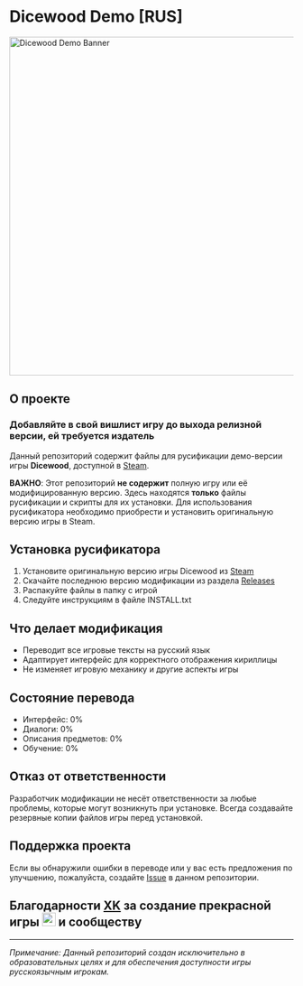 # Dicewood Demo [RUS]

<img src="https://shared.fastly.steamstatic.com/store_item_assets/steam/apps/3730820/d5c1ee4c0c036fac38f308de911f28b7adb95799/ss_d5c1ee4c0c036fac38f308de911f28b7adb95799.600x338.jpg?t=1747132166" alt="Dicewood Demo Banner" width="600"/>

## О проекте

### **Добавляйте в свой вишлист игру до выхода релизной версии, ей требуется издатель**
Данный репозиторий содержит файлы для русификации демо-версии игры **Dicewood**, доступной в [Steam](https://store.steampowered.com/app/3393850/Dicewood/).

**ВАЖНО**: Этот репозиторий **не содержит** полную игру или её модифицированную версию. Здесь находятся **только** файлы русификации и скрипты для их установки. Для использования русификатора необходимо приобрести и установить оригинальную версию игры в Steam.

## Установка русификатора

1. Установите оригинальную версию игры Dicewood из [Steam](https://store.steampowered.com/app/2538480/Dicewood/)
2. Скачайте последнюю версию модификации из раздела [Releases](https://github.com/NnicanBuak/dicewood-demo/releases)
3. Распакуйте файлы в папку с игрой
4. Следуйте инструкциям в файле INSTALL.txt

## Что делает модификация

* Переводит все игровые тексты на русский язык
* Адаптирует интерфейс для корректного отображения кириллицы
* Не изменяет игровую механику и другие аспекты игры

## Состояние перевода

* Интерфейс: 0%
* Диалоги: 0%
* Описания предметов: 0%
* Обучение: 0%

## Отказ от ответственности

Разработчик модификации не несёт ответственности за любые проблемы, которые могут возникнуть при установке. Всегда создавайте резервные копии файлов игры перед установкой.

## Поддержка проекта

Если вы обнаружили ошибки в переводе или у вас есть предложения по улучшению, пожалуйста, создайте [Issue](https://github.com/NnicanBuak/dicewood-demo/issues) в данном репозитории.

## Благодарности [XK](https://www.twitch.tv/xkoster) за создание прекрасной игры <img src="https://github.com/user-attachments/assets/95471347-d1ab-4733-bfe9-4dd0fc53f174" width=24> и сообществу

---

*Примечание: Данный репозиторий создан исключительно в образовательных целях и для обеспечения доступности игры русскоязычным игрокам.*
